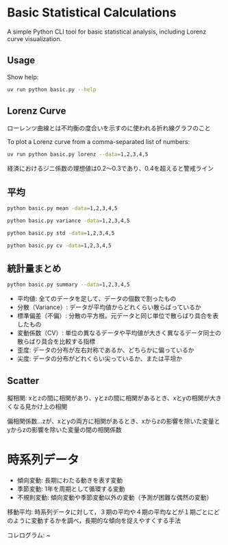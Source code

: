 # Basic Statistical Calculations

A simple Python CLI tool for basic statistical analysis, including Lorenz curve visualization.

## Usage

Show help:
```bash
uv run python basic.py --help
```

## Lorenz Curve

ローレンツ曲線とは不均衡の度合いを示すのに使われる折れ線グラフのこと

To plot a Lorenz curve from a comma-separated list of numbers:
```bash
uv run python basic.py lorenz --data=1,2,3,4,5
```

経済におけるジニ係数の理想値は0.2～0.3であり、0.4を超えると警戒ライン

## 平均

```bash
python basic.py mean -data=1,2,3,4,5

python basic.py variance -data=1,2,3,4,5

python basic.py std -data=1,2,3,4,5

python basic.py cv -data=1,2,3,4,5
```

## 統計量まとめ

```bash
python basic.py summary --data=1,2,3,4,5
```

- 平均値: 全てのデータを足して、データの個数で割ったもの
- 分散（Variance）: データが平均値からどれくらい散らばっているか
- 標準偏差（不偏）: 分散の平方根。元データと同じ単位で散らばり具合を表したもの
- 変動係数（CV）: 単位の異なるデータや平均値が大きく異なるデータ同士の散らばり具合を比較する指標
- 歪度: データの分布が左右対称であるか、どちらかに偏っているか
- 尖度: データの分布がどれくらい尖っているか、または平坦か


## Scatter

擬相関: xとzの間に相関があり、yとzの間に相関があるとき、xとyの相関が大きくなる見かけ上の相関

偏相関係数…zが、xとyの両方に相関があるとき、xからzの影響を除いた変量とyからzの影響を除いた変量の間の相関係数

# 時系列データ

- 傾向変動: 長期にわたる動きを表す変動
- 季節変動: 1年を周期として循環する変動
- 不規則変動: 傾向変動や季節変動以外の変動（予測が困難な偶然の変動）

移動平均: 時系列データに対して，３期の平均や４期の平均などが１期ごとにどのように変動するかを調べ，長期的な傾向を捉えやすくする手法

コレログラム: ~


